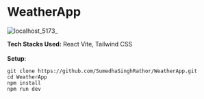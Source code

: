 # WeatherApp
![localhost_5173_](https://github.com/user-attachments/assets/29546b2b-e6a2-44ee-96bf-2d3ffd6df8ef)

**Tech Stacks Used:** React Vite, Tailwind CSS
<br><br>
**Setup**: 
```
git clone https://github.com/SumedhaSinghRathor/WeatherApp.git
cd WeatherApp
npm install
npm run dev
```
